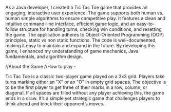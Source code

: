 As a Java developer, I created a Tic Tac Toe game that provides an engaging, interactive user experience. The game supports both human vs. human simple algorithms to ensure competitive play. It features a clean and intuitive command-line interface, efficient game logic, and an easy-to-follow structure for handling turns, checking win conditions, and resetting the game.
The application adheres to Object-Oriented Programming (OOP) principles, static vs non static functions. The code is well-documented, making it easy to maintain and expand in the future.
By developing this game, I enhanced my understanding of game mechanics, Java fundamentals, and algorithm design.

//About the Game //How to play - 

Tic Tac Toe is a classic two-player game played on a 3x3 grid. Players take turns marking either an "X" or an "O" in empty grid spaces. 
The objective is to be the first player to get three of their marks in a row, column, or diagonal. 
If all spaces are filled without any player achieving this, the game ends in a draw. It’s a simple yet strategic game that challenges players to think ahead and block their opponent’s moves.
